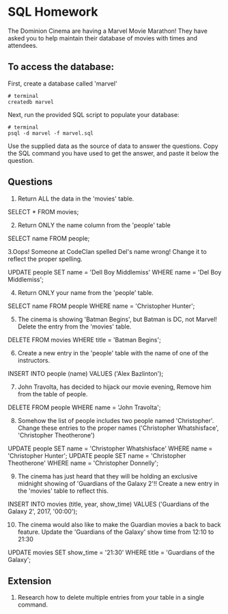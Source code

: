 # SQL Homework

The Dominion Cinema are having a Marvel Movie Marathon! They have asked you to help maintain their database of movies with times and attendees.

## To access the database:

First, create a database called 'marvel'

```
# terminal
createdb marvel
```

Next, run the provided SQL script to populate your database:

```
# terminal
psql -d marvel -f marvel.sql
```

Use the supplied data as the source of data to answer the questions.  Copy the SQL command you have used to get the answer, and paste it below the question.

## Questions

1. Return ALL the data in the 'movies' table.

SELECT *  FROM movies;


2. Return ONLY the name column from the 'people' table

SELECT name FROM people;

3.Oops! Someone at CodeClan spelled Del's name wrong! Change it to reflect the proper spelling.

UPDATE people SET name = 'Dell Boy Middlemiss' WHERE name = 'Del Boy Middlemiss';

4. Return ONLY your name from the 'people' table.

SELECT name FROM people WHERE name = 'Christopher Hunter';


5. The cinema is showing 'Batman Begins', but Batman is DC, not Marvel! Delete the entry from the 'movies' table.

DELETE FROM movies WHERE title = 'Batman Begins';


6. Create a new entry in the 'people' table with the name of one of the instructors.

INSERT INTO people (name) VALUES ('Alex Bazlinton');

7. John Travolta, has decided to hijack our movie evening, Remove him from the table of people.

DELETE FROM people WHERE name = 'John Travolta';

8. Somehow the list of people includes two people named 'Christopher'. Change these entries to the proper names ('Christopher Whatshisface', 'Christopher Theotherone')

UPDATE people SET name = 'Christopher Whatshisface' WHERE name = 'Christopher Hunter';
UPDATE people SET name = 'Christopher Theotherone' WHERE name = 'Christopher Donnelly';

9. The cinema has just heard that they will be holding an exclusive midnight showing of 'Guardians of the Galaxy 2'!! Create a new entry in the 'movies' table to reflect this.

INSERT INTO movies (title, year, show_time) VALUES ('Guardians of the Galaxy 2', 2017, '00:00');


10. The cinema would also like to make the Guardian movies a back to back feature. Update the 'Guardians of the Galaxy' show time from 12:10 to 21:30

UPDATE movies SET show_time = '21:30' WHERE title = 'Guardians of the Galaxy';


## Extension

1. Research how to delete multiple entries from your table in a single command.
